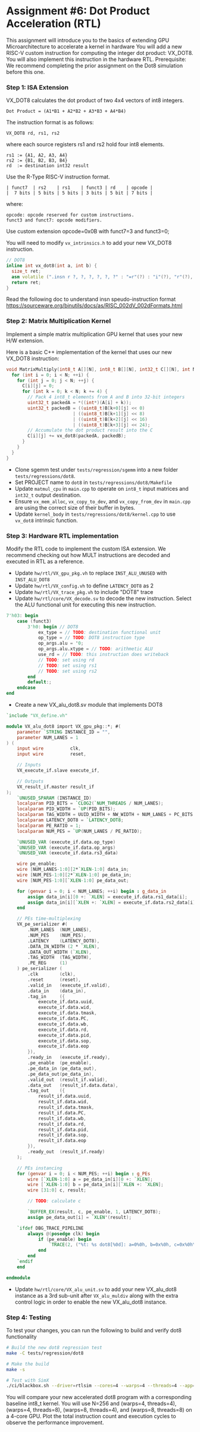 # Assignment #6: Dot Product Acceleration (RTL)

This assignment will introduce you to the basics of extending GPU Microarchitecture to accelerate a kernel in hardware
You will add a new RISC-V custom instruction for computing the integer dot product: VX\_DOT8.
You will also implement this instruction in the hardware RTL.
Prerequisite: We recommend completing the prior assignment on the Dot8 simulation before this one.

### Step 1: ISA Extension

VX\_DOT8 calculates the dot product of two 4x4 vectors of int8 integers.

```
Dot Product = (A1*B1 + A2*B2 + A3*B3 + A4*B4)
```

The instruction format is as follows:

```
VX_DOT8 rd, rs1, rs2
```
where each source registers rs1 and rs2 hold four int8 elements.

```
rs1 := {A1, A2, A3, A4}
rs2 := {B1, B2, B3, B4}
rd  := destination int32 result
```

Use the R-Type RISC-V instruction format.

```
| funct7  | rs2    | rs1    | funct3 | rd    | opcode |
|  7 bits | 5 bits | 5 bits | 3 bits | 5 bit | 7 bits |
```

where:

```
opcode: opcode reserved for custom instructions.
funct3 and funct7: opcode modifiers.
```
Use custom extension opcode=0x0B with funct7=3 and funct3=0;

You will need to modify `vx_intrinsics.h` to add your new VX_DOT8 instruction.

``` c++
// DOT8
inline int vx_dot8(int a, int b) {
  size_t ret;
  asm volatile (".insn r ?, ?, ?, ?, ?, ?" : "=r"(?) : "i"(?), "r"(?), "r"(?));
  return ret;
}

```

Read the following doc to understand insn speudo-instruction format
https://sourceware.org/binutils/docs/as/RISC_002dV_002dFormats.html

### Step 2: Matrix Multiplication Kernel

Implement a simple matrix multiplication GPU kernel that uses your new H/W extension.

Here is a basic C++ implementation of the kernel that uses our new VX\_DOT8 instruction:

``` c++
void MatrixMultiply(int8_t A[][N], int8_t B[][N], int32_t C[][N], int N) {
  for (int i = 0; i < N; ++i) {
    for (int j = 0; j < N; ++j) {
      C[i][j] = 0;
      for (int k = 0; k < N; k += 4) {
        // Pack 4 int8_t elements from A and B into 32-bit integers
        uint32_t packedA = *((int*)(A[i] + k));
        uint32_t packedB = ((uint8_t)B[k+0][j] << 0)
                         | ((uint8_t)B[k+1][j] << 8)
                         | ((uint8_t)B[k+2][j] << 16)
                         | ((uint8_t)B[k+3][j] << 24);
        // Accumulate the dot product result into the C
        C[i][j] += vx_dot8(packedA, packedB);
      }
    }
  }
}
```

- Clone sgemm test under `tests/regression/sgemm` into a new folder `tests/regressions/dot8`.
- Set PROJECT name to `dot8` in `tests/regressions/dot8/Makefile`
- Update `matmul_cpu` in `main.cpp` to operate on `int8_t` input matrices and `int32_t` output destination.
- Ensure `vx_mem_alloc`, `vx_copy_to_dev`, and `vx_copy_from_dev` in `main.cpp` are using the correct size of their buffer in bytes.
- Update `kernel_body` in `tests/regressions/dot8/kernel.cpp` to use `vx_dot8` intrinsic function.

### Step 3: Hardware RTL implementation

Modify the RTL code to implement the custom ISA extension. We recommend checking out how MULT instructions are decoded and executed in RTL as a reference.

- Update `hw/rtl/VX_gpu_pkg.vh` to replace `INST_ALU_UNUSED` with `INST_ALU_DOT8`
- Update `hw/rtl/VX_config.vh` to define `LATENCY_DOT8` as 2
- Update `hw/rtl/VX_trace_pkg.vh` to include "DOT8" trace
- Update `hw/rtl/core/VX_decode.sv` to decode the new instruction. Select the ALU functional unit for executing this new instruction.

``` verilog
7'h03: begin
    case (funct3)
        3'h0: begin // DOT8
            ex_type = // TODO: destination functional unit
            op_type = // TODO: DOT8 instruction type
            op_args.alu = '0;
            op_args.alu.xtype = // TODO: arithmetic ALU
            use_rd = // TODO: this instruction does writeback 
            // TODO: set using rd
            // TODO: set using rs1
            // TODO: set using rs2
        end
        default:;
    endcase
end
```
- Create a new VX\_alu\_dot8.sv module that implements DOT8

``` verilog
`include "VX_define.vh"

module VX_alu_dot8 import VX_gpu_pkg::*; #(
    parameter `STRING INSTANCE_ID = "",
    parameter NUM_LANES = 1
) (
    input wire          clk,
    input wire          reset,

    // Inputs
    VX_execute_if.slave execute_if,

    // Outputs
    VX_result_if.master result_if
);
    `UNUSED_SPARAM (INSTANCE_ID)
    localparam PID_BITS = `CLOG2(`NUM_THREADS / NUM_LANES);
    localparam PID_WIDTH = `UP(PID_BITS);
    localparam TAG_WIDTH = UUID_WIDTH + NW_WIDTH + NUM_LANES + PC_BITS + 1 + NUM_REGS_BITS + PID_WIDTH + 1 + 1;
    localparam LATENCY_DOT8 = `LATENCY_DOT8;
    localparam PE_RATIO = 1;
    localparam NUM_PES = `UP(NUM_LANES / PE_RATIO);

    `UNUSED_VAR (execute_if.data.op_type)
    `UNUSED_VAR (execute_if.data.op_args)
    `UNUSED_VAR (execute_if.data.rs3_data)

    wire pe_enable;
    wire [NUM_LANES-1:0][2*`XLEN-1:0] data_in;
    wire [NUM_PES-1:0][2*`XLEN-1:0] pe_data_in;
    wire [NUM_PES-1:0][`XLEN-1:0] pe_data_out;

    for (genvar i = 0; i < NUM_LANES; ++i) begin : g_data_in
        assign data_in[i][0 +: `XLEN] = execute_if.data.rs1_data[i];
        assign data_in[i][`XLEN +: `XLEN] = execute_if.data.rs2_data[i];
    end

    // PEs time-multiplexing
    VX_pe_serializer #(
        .NUM_LANES  (NUM_LANES),
        .NUM_PES    (NUM_PES),
        .LATENCY    (LATENCY_DOT8),
        .DATA_IN_WIDTH (2 * `XLEN),
        .DATA_OUT_WIDTH (`XLEN),
        .TAG_WIDTH  (TAG_WIDTH),
        .PE_REG     (1)
    ) pe_serializer (
        .clk        (clk),
        .reset      (reset),
        .valid_in   (execute_if.valid),
        .data_in    (data_in),
        .tag_in     ({
            execute_if.data.uuid,
            execute_if.data.wid,
            execute_if.data.tmask,
            execute_if.data.PC,
            execute_if.data.wb,
            execute_if.data.rd,
            execute_if.data.pid,
            execute_if.data.sop,
            execute_if.data.eop
        }),
        .ready_in   (execute_if.ready),
        .pe_enable  (pe_enable),
        .pe_data_in (pe_data_out),
        .pe_data_out(pe_data_in),
        .valid_out  (result_if.valid),
        .data_out   (result_if.data.data),
        .tag_out    ({
            result_if.data.uuid,
            result_if.data.wid,
            result_if.data.tmask,
            result_if.data.PC,
            result_if.data.wb,
            result_if.data.rd,
            result_if.data.pid,
            result_if.data.sop,
            result_if.data.eop
        }),
        .ready_out  (result_if.ready)
    );

    // PEs instancing
    for (genvar i = 0; i < NUM_PES; ++i) begin : g_PEs
        wire [`XLEN-1:0] a = pe_data_in[i][0 +: `XLEN];
        wire [`XLEN-1:0] b = pe_data_in[i][`XLEN +: `XLEN];
        wire [31:0] c, result;

        // TODO: calculate c

        `BUFFER_EX(result, c, pe_enable, 1, LATENCY_DOT8);
        assign pe_data_out[i] = `XLEN'(result);

    `ifdef DBG_TRACE_PIPELINE
        always @(posedge clk) begin
            if (pe_enable) begin
                `TRACE(2, ("%t: %s dot8[%0d]: a=0%0h, b=0x%0h, c=0x%0h\n", $time, INSTANCE_ID, i, a, b, c))
            end
        end
    `endif
    end

endmodule
```

- Update `hw/rtl/core/VX_alu_unit.sv` to add your new VX_alu_dot8 instance as a 3rd sub-unit after `VX_alu_muldiv` along with the extra control logic in order to enable the new VX_alu_dot8 instance.

### Step 4: Testing

To test your changes, you can run the following to build and verify dot8 functionality

```bash
# Build the new dot8 regression test
make -C tests/regression/dot8

# Make the build
make -s

# Test with SimX
./ci/blackbox.sh --driver=rtlsim --cores=4 --warps=4 --threads=4 --app=dot8
```

You will compare your new accelerated dot8 program with a corresponding baseline int8_t kernel.
You will use N=256 and (warps=4, threads=4), (warps=4, threads=8), (warps=8, threads=4), and (warps=8, threads=8) on a 4-core GPU.
Plot the total instruction count and execution cycles to observe the performance improvement.

